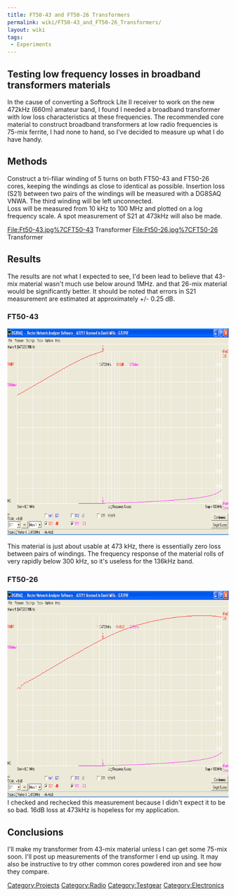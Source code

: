 ```yaml
---
title: FT50-43 and FT50-26 Transformers
permalink: wiki/FT50-43_and_FT50-26_Transformers/
layout: wiki
tags:
 - Experiments
---
```


Testing low frequency losses in broadband transformers materials
----------------------------------------------------------------

In the cause of converting a Softrock Lite II receiver to work on the
new 472kHz (660m) amateur band, I found I needed a broadband transformer
with low loss characteristics at these frequencies. The recommended core
material to construct broadband transformers at low radio frequencies is
75-mix ferrite, I had none to hand, so I've decided to measure up what I
do have handy.

Methods
-------

Construct a tri-filiar winding of 5 turns on both FT50-43 and FT50-26
cores, keeping the windings as close to identical as possible. Insertion
loss (S21) between two pairs of the windings will be measured with a
DG8SAQ VNWA. The third winding will be left unconnected.  
Loss will be measured from 10 kHz to 100 MHz and plotted on a log
frequency scale. A spot measurement of S21 at 473kHz will also be made.

<File:Ft50-43.jpg%7CFT50-43> Transformer <File:Ft50-26.jpg%7CFT50-26>
Transformer

  

Results
-------

The results are not what I expected to see, I'd been lead to believe
that 43-mix material wasn't much use below around 1MHz. and that 26-mix
material would be significantly better. It should be noted that errors
in S21 measurement are estimated at approximately +/- 0.25 dB.

### FT50-43

<img src="Ft50-43.png" title="Ft50-43.png" alt="Ft50-43.png" width="800" height="469" />

This material is just about usable at 473 kHz, there is essentially zero
loss between pairs of windings. The frequency response of the material
rolls of very rapidly below 300 kHz, so it's useless for the 136kHz
band.

### FT50-26

<img src="Ft50-26.png" title="fig:Ft50-26.png" alt="Ft50-26.png" width="800" height="469" />I checked
and rechecked this measurement because I didn't expect it to be so bad.
16dB loss at 473kHz is hopeless for my application.

Conclusions
-----------

I'll make my transformer from 43-mix material unless I can get some
75-mix soon. I'll post up measurements of the transformer I end up
using. It may also be instructive to try other common cores powdered
iron and see how they compare.

  

<Category:Projects> <Category:Radio> <Category:Testgear>
<Category:Electronics>
